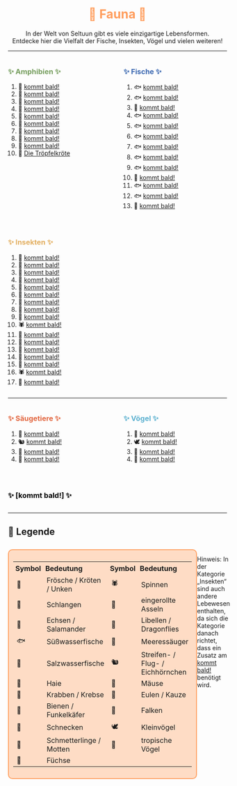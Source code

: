 
<h1 style="color:rgb(255, 158, 94); text-align: center;">🌱 Fauna 🌱</h1>

<div style="text-align: center;">
In der Welt von Seltuun gibt es viele einzigartige Lebensformen.<br>
Entdecke hier die Vielfalt der Fische, Insekten, Vögel und vielen weiteren!
</div>

---

<div style="display: flex; justify-content: space-between; align-items: flex-start; gap: 2em; flex-wrap: wrap;">

<div style="flex: 1; min-width: 200px;">

<h3 style="color:rgb(118, 158, 94); text-align: left;">✨ Amphibien ✨</h3>

1.  🐸  [kommt bald!](/neugier)
2.  🐸  [kommt bald!](/neugier)
3.  🐸  [kommt bald!](/neugier)
4.  🐸  [kommt bald!](/neugier)
5.  🐍  [kommt bald!](/neugier)
6.  🐸  [kommt bald!](/neugier)
7.  🐸  [kommt bald!](/neugier)
8.  🐸  [kommt bald!](/neugier)
9.  🐸  [kommt bald!](/neugier)
10. 🐸  [Die Tröpfelkröte](./fauna/troepfelkroete.md)

</div>

<div style="flex: 1; min-width: 200px;">

<h3 style="color:rgb(58, 103, 176); text-align: left;">✨ Fische ✨</h3>

1.  🐟  [kommt bald!](/neugier)
2.  🐟  [kommt bald!](/neugier)
3.  🐠  [kommt bald!](/neugier)
4.  🐟  [kommt bald!](/neugier)
5.  🐟  [kommt bald!](/neugier)
6.  🐟  [kommt bald!](/neugier)
7.  🐟  [kommt bald!](/neugier)
8.  🐟  [kommt bald!](/neugier)
9.  🐟  [kommt bald!](/neugier)
10. 🐠  [kommt bald!](/neugier)
11. 🐟  [kommt bald!](/neugier)
12. 🐟  [kommt bald!](/neugier)
13. 🦈  [kommt bald!](/neugier)

</div>

<div style="flex: 1; min-width: 200px;">

<h3 style="color:rgb(227, 176, 99); text-align: left;">✨ Insekten ✨</h3>

1.  🦀  [kommt bald!](/neugier)
2.  🐝  [kommt bald!](/neugier)
3.  🦀  [kommt bald!](/neugier)
4.  🐌  [kommt bald!](/neugier)
5.  🦋  [kommt bald!](/neugier)
6.  🐝  [kommt bald!](/neugier)
7.  🏐  [kommt bald!](/neugier)
8.  🏐  [kommt bald!](/neugier)
9.  🐝  [kommt bald!](/neugier)
10. 🕷️  [kommt bald!](/neugier)
11. 🏐  [kommt bald!](/neugier)
12. 🏐  [kommt bald!](/neugier)
13. 🦋  [kommt bald!](/neugier)
14. 🐉  [kommt bald!](/neugier)
15. 🏐  [kommt bald!](/neugier)
16. 🕷️  [kommt bald!](/neugier)
17. 🦋  [kommt bald!](/neugier)

</div>

</div>

---

<div style="display: flex; justify-content: space-between; align-items: flex-start; gap: 2em; flex-wrap: wrap;">

<div style="flex: 1; min-width: 200px;">

<h3 style="color:rgb(226, 103, 65); text-align: left;">✨ Säugetiere ✨</h3>

1.  🐬  [kommt bald!](/neugier)
2.  🐿️  [kommt bald!](/neugier)
3.  🦊  [kommt bald!](/neugier)
4.  🐁  [kommt bald!](/neugier)

</div>

<div style="flex: 1; min-width: 200px;">

<h3 style="color:rgb(91, 176, 207); text-align: left;">✨ Vögel ✨</h3>

1.  🦉  [kommt bald!](/neugier)
2.  🕊️  [kommt bald!](/neugier)
3.  🦜  [kommt bald!](/neugier)
4.  🦅  [kommt bald!](/neugier)

</div>

<div style="flex: 1; min-width: 200px;">

<h3 style="color:rgb(0, 0, 0); text-align: left;">✨ [kommt bald!] ✨</h3>

</div>

</div>

---

## 📜 Legende

<div style="display: flex; justify-content: space-between; margin-top: 2em;"> <!-- TEST -->

<div style="border: 2px solid rgb(255, 158, 94); padding: 10px; border-radius: 10px; background-color:rgba(255, 187, 142, 0.5); max-width: 550px;"> <!-- 600px zu groß, 550px? -->
  <table style="width: auto; border-collapse: collapse;"> <!-- auto am besten -->
    <tr>
      <th style="text-align:left; padding: 5px;">Symbol</th>
      <th style="text-align:left; padding: 5px;">Bedeutung</th>
      <th style="text-align:left; padding: 5px;">Symbol</th>
      <th style="text-align:left; padding: 5px;">Bedeutung</th>
    </tr>
    <tr>
      <td>🐸</td><td>Frösche / Kröten / Unken</td>
      <td>🕷️</td><td>Spinnen</td>
    </tr>
    <tr>
      <td>🐍</td><td>Schlangen</td>
      <td>🏐</td><td>eingerollte Asseln</td>
    </tr>
    <tr>
      <td>🦎</td><td>Echsen / Salamander</td>
      <td>🐉</td><td>Libellen / Dragonflies</td>
    </tr>
    <tr>
      <td>🐟</td><td>Süßwasserfische</td>
      <td>🐬</td><td>Meeressäuger</td>
    </tr>
    <tr>
      <td>🐠</td><td>Salzwasserfische</td>
      <td>🐿️</td><td>Streifen- / Flug- / Eichhörnchen</td>
    </tr>
    <tr>
      <td>🦈</td><td>Haie</td>
      <td>🐁</td><td>Mäuse</td>
    </tr>
    <tr>
      <td>🦀</td><td>Krabben / Krebse</td>
      <td>🦉</td><td>Eulen / Kauze</td>
    </tr>
    <tr>
      <td>🐝</td><td>Bienen / Funkelkäfer</td>
      <td>🦅</td><td>Falken</td>
    </tr>
    <tr>
      <td>🐌</td><td>Schnecken</td>
      <td>🕊️</td><td>Kleinvögel</td>
    </tr>
    <tr>
      <td>🦋</td><td>Schmetterlinge / Motten</td>
      <td>🦜</td><td>tropische Vögel</td>
    </tr>
    <tr>
      <td>🦊</td><td>Füchse</td>
      <td></td><td></td>
    </tr>
  </table>
</div>

Hinweis: In der Kategorie
„Insekten“ sind auch andere 
Lebewesen enthalten, da 
sich die Kategorie danach 
richtet, dass ein Zusatz 
am [kommt bald!](/neugier) benötigt wird.

</div> <!-- TEST -->